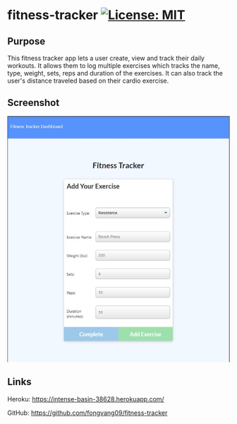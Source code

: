 # fitness-tracker [![License: MIT](https://img.shields.io/badge/License-MIT-yellow.svg)](https://opensource.org/licenses/MIT)

## Purpose

This fitness tracker app lets a user create, view and track their daily workouts. It allows them to log multiple exercises which tracks the name, type, weight, sets, reps and duration of the exercises. It can also track the user's distance traveled based on their cardio exercise.

## Screenshot

![fitness tracker browser](public\fitnesstracker-ss.JPG)

## Links

Heroku: https://intense-basin-38628.herokuapp.com/

GitHub: https://github.com/fongvang09/fitness-tracker
